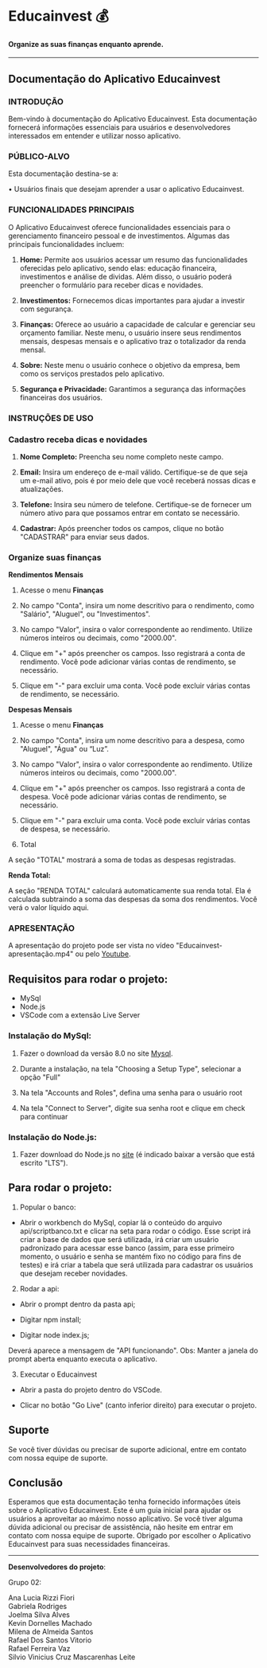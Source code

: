 # __Educainvest__ 💰
#### Organize as suas finanças enquanto aprende.
---

## Documentação do Aplicativo Educainvest

### INTRODUÇÃO

Bem-vindo à documentação do Aplicativo Educainvest. Esta documentação fornecerá informações essenciais para usuários e desenvolvedores interessados em entender e utilizar nosso aplicativo.

### PÚBLICO-ALVO

Esta documentação destina-se a:

•	Usuários finais que desejam aprender a usar o aplicativo Educainvest.

### FUNCIONALIDADES PRINCIPAIS

O Aplicativo Educainvest oferece funcionalidades essenciais para o gerenciamento financeiro pessoal e de investimentos. Algumas das principais funcionalidades incluem:

1.	__Home:__ Permite aos usuários acessar um resumo das funcionalidades oferecidas pelo aplicativo, sendo elas: educação financeira, investimentos e análise de dividas. Além disso, o usuário poderá preencher o formulário para receber dicas e novidades.

2.	__Investimentos:__ Fornecemos dicas importantes para ajudar a investir com segurança.

3.	__Finanças:__ Oferece ao usuário a capacidade de calcular e gerenciar seu orçamento familiar. Neste menu, o usuário insere seus rendimentos mensais, despesas mensais e o aplicativo traz o totalizador da renda mensal.

4.	__Sobre:__ Neste menu o usuário conhece o objetivo da empresa, bem como os serviços prestados pelo aplicativo.

5.	__Segurança e Privacidade:__ Garantimos a segurança das informações financeiras dos usuários.

### INSTRUÇÕES DE USO

### Cadastro receba dicas e novidades

1.	__Nome Completo:__ Preencha seu nome completo neste campo. 

2.	__Email:__ Insira um endereço de e-mail válido. Certifique-se de que seja um e-mail ativo, pois é por meio dele que você receberá nossas dicas e atualizações.

3.	__Telefone:__ Insira seu número de telefone. Certifique-se de fornecer um número ativo para que possamos entrar em contato se necessário.

4.	__Cadastrar:__ Após preencher todos os campos, clique no botão "CADASTRAR" para enviar seus dados.

### Organize suas finanças

__Rendimentos Mensais__

1. Acesse o menu __Finanças__

2.	No campo "Conta", insira um nome descritivo para o rendimento, como "Salário", "Aluguel", ou "Investimentos".

3.	No campo "Valor", insira o valor correspondente ao rendimento. Utilize números inteiros ou decimais, como "2000.00".

4.	Clique em "+" após preencher os campos. Isso registrará a conta de rendimento. Você pode adicionar várias contas de rendimento, se necessário.

5.	Clique em "-" para excluir uma conta. Você pode excluir várias contas de rendimento, se necessário.

__Despesas Mensais__

1. Acesse o menu __Finanças__

2.	No campo "Conta", insira um nome descritivo para a despesa, como "Aluguel", "Água" ou “Luz”.

3.	No campo "Valor", insira o valor correspondente ao rendimento. Utilize números inteiros ou decimais, como "2000.00".

4.	Clique em "+" após preencher os campos. Isso registrará a conta de despesa. Você pode adicionar várias contas de rendimento, se necessário.

5.	Clique em "-" para excluir uma conta. Você pode excluir várias contas de despesa, se necessário.

6.	Total

A seção "TOTAL" mostrará a soma de todas as despesas registradas.

__Renda Total:__

A seção "RENDA TOTAL" calculará automaticamente sua renda total. Ela é calculada subtraindo a soma das despesas da soma dos rendimentos. Você verá o valor líquido aqui.


### APRESENTAÇÃO

A apresentação do projeto pode ser vista no vídeo "Educainvest-apresentação.mp4" ou pelo [Youtube](https://youtu.be/3Tl0JTTgDLk).


## Requisitos para rodar o projeto:

- MySql
- Node.js
- VSCode com a extensão Live Server


### Instalação do MySql:

1. Fazer o download da versão 8.0 no site [Mysql](https://dev.mysql.com/downloads/windows/installer/8.0.html).

2. Durante a instalação, na tela "Choosing a Setup Type", selecionar a opção "Full"

3. Na tela "Accounts and Roles", defina uma senha para o usuário root

4. Na tela "Connect to Server", digite sua senha root e clique em check para continuar


### Instalação do Node.js:

1. Fazer download do Node.js no [site](https://nodejs.org/en) (é indicado baixar a versão que está escrito "LTS").


## Para rodar o projeto:

1. Popular o banco:

- Abrir o workbench do MySql, copiar lá o conteúdo do arquivo api/scriptbanco.txt e clicar na seta para rodar o código.
Esse script irá criar a base de dados que será utilizada, irá criar um usuário padronizado para acessar esse banco (assim, para esse primeiro momento, o usuário e senha se mantém fixo no código para fins de testes) e irá criar a tabela que será utilizada para cadastrar os usuários que desejam receber novidades.

2. Rodar a api:

- Abrir o prompt dentro da pasta api;

- Digitar npm install;

- Digitar node index.js;

Deverá aparece a mensagem de "API funcionando".
Obs: Manter a janela do prompt aberta enquanto executa o aplicativo.

3. Executar o Educainvest

- Abrir a pasta do projeto dentro do VSCode.

- Clicar no botão "Go Live" (canto inferior direito) para executar o projeto.


## Suporte

Se você tiver dúvidas ou precisar de suporte adicional, entre em contato com nossa equipe de suporte.

## Conclusão

Esperamos que esta documentação tenha fornecido informações úteis sobre o Aplicativo Educainvest. Este é um guia inicial para ajudar os usuários a aproveitar ao máximo nosso aplicativo. Se você tiver alguma dúvida adicional ou precisar de assistência, não hesite em entrar em contato com nossa equipe de suporte. Obrigado por escolher o Aplicativo Educainvest para suas necessidades financeiras.

---
__Desenvolvedores do projeto__:  

Grupo 02:

Ana Lucia Rizzi Fiori  
Gabriela Rodriges  
Joelma Silva Alves  
Kevin Dornelles Machado  
Milena de Almeida Santos  
Rafael Dos Santos Vitorio  
Rafael Ferreira Vaz  
Silvio Vinicius Cruz Mascarenhas Leite  
